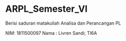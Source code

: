 # ARPL_Semester_VI
Berisi saduran matakuliah Analisa dan Perancangan PL

NIM: 1811500097 Nama : Livren Sandi; TI6A
